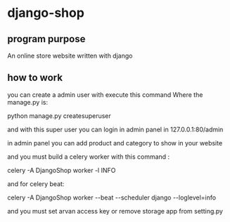 # django-shop

## program purpose

An online store website written with django

## how to work

you can create a admin user with execute this command Where the manage.py is:

python manage.py createsuperuser

and with this super user you can login in admin panel in 127.0.0.1:80/admin

in admin panel you can add product and category to show in your website

and you must build a celery worker with this command :

celery -A DjangoShop worker -l INFO

and for celery beat:

celery -A DjangoShop worker --beat --scheduler django --loglevel=info

and you must set arvan access key or remove storage app from setting.py
